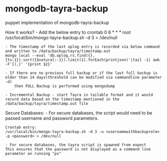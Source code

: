 # mongodb-tayra-backup
puppet implementation of mongodb-tayra-backup


How it works?
	- Add the below entry to crontab
	0 6 * * * root /usr/local/bin/mongo-tayra-backup.sh -d 3 > /dev/null

	- The timestamp of the last oplog entry is recorded via below command and written to /data/backup/tayra/timestamp.out
	mongo local --eval 'db.oplog.rs.find({}, {ts:1}).sort({$natural:-1}).limit(1).forEach(printjson)'|tail -1| awk -F'[(,]' '{print $2}'

	- If there are no previous full backup or if the last full backup is older than 14 days(threshold can be modified via commandline parameter -d)
		then FULL Backup is performed using mongodump

	- Incremental Backup - start Tayra in tailable format and it would record data based on the timestamp mentioned in the /data/backup/tayra/timestamp.out file


Secure Databases:
	- For secure databases, the script would need to be passed username and password parameters. 

	Crontab entry:
	/usr/local/bin/mongo-tayra-backup.sh -d 3 -u <usernamewithbackuprole> -p <password> > /dev/null

	- For secure databases, the tayra script is spawned from expect 
	This ensures that the password is not displayed as a command line parameter on running "ps"

